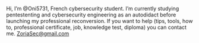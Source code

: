   Hi, I’m @Oni5731, French cybersecurity student.
  I’m currently studying pentestenting and cybersecurity engineering as an autodidact before launching my professional reconversion.
  If you want to help (tips, tools, how to, professional certificate, job, knowledge test, diploma) you can contact me.
  ZoriaSec@gmail.com
  
<!---
Oni5731/Oni5731 is a ✨ special ✨ repository because its `README.md` (this file) appears on your GitHub profile.
You can click the Preview link to take a look at your changes.
--->
